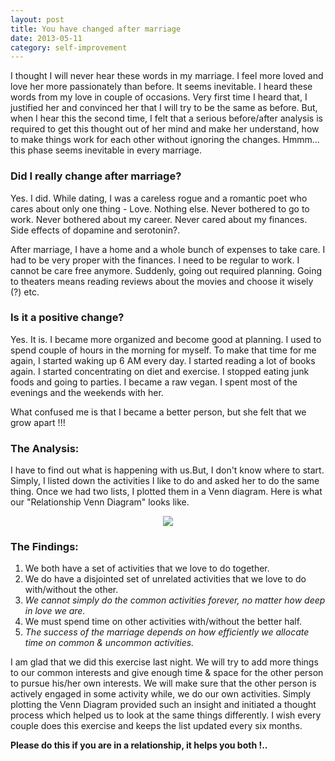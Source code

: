 ```yaml
---
layout: post
title: You have changed after marriage
date: 2013-05-11
category: self-improvement
---
```


I thought I will never hear these words in my marriage. I feel more loved and love her more passionately than before. It seems inevitable. I heard these words from my love in couple of occasions. Very first time I heard that, I justified her and convinced her that I will try to be the same as before. But, when I hear this the second time, I felt that a serious before/after analysis is required to get this thought out of her mind and make her understand, how to make things work for each other without ignoring the changes. Hmmm... this phase seems inevitable in every marriage.  

### Did I really change after marriage?  

Yes. I did. While dating, I was a careless rogue and a romantic poet who cares about only one thing - Love. Nothing else. Never bothered to go to work. Never bothered about my career. Never cared about my finances. Side effects of dopamine and serotonin?.  

After marriage, I have a home and a whole bunch of expenses to take care. I had to be very proper with the finances. I need to be regular to work. I cannot be care free anymore. Suddenly, going out required planning. Going to theaters means reading reviews about the movies and choose it wisely (?) etc.  

### Is it a positive change?  

Yes. It is. I became more organized and become good at planning. I used to spend couple of hours in the morning for myself. To make that time for me again, I started waking up 6 AM every day. I started reading a lot of books again. I started concentrating on diet and exercise. I stopped eating junk foods and going to parties. I became a raw vegan. I spent most of the evenings and the weekends with her.  

What confused me is that I became a better person, but she felt that we grow apart !!!  

### The Analysis:  

I have to find out what is happening with us.But, I don't know where to start. Simply, I listed down the activities I like to do and asked her to do the same thing. Once we had two lists, I plotted them in a Venn diagram. Here is what our "Relationship Venn Diagram" looks like.  

<div style="text-align: center;">
<img src="{{site.img-url}}/Relationship-Venn-Diagram.jpg"/>
</div>  

### The Findings:  

1. We both have a set of activities that we love to do together.  
2. We do have a disjointed set of unrelated activities that we love to do with/without the other.  
3. *We cannot simply do the common activities forever, no matter how deep in love we are.*  
4. We must spend time on other activities with/without the better half.  
5. *The success of the marriage depends on how efficiently we allocate time on common & uncommon activities.*  

I am glad that we did this exercise last night. We will try to add more things to our common interests and give enough time & space for the other person to pursue his/her own interests. We will make sure that the other person is actively engaged in some activity while, we do our own activities. Simply plotting the Venn Diagram provided such an insight and initiated a thought process which helped us to look at the same things differently. I wish every couple does this exercise and keeps the list updated every six months.  

**Please do this if you are in a relationship, it helps you both !..**  
